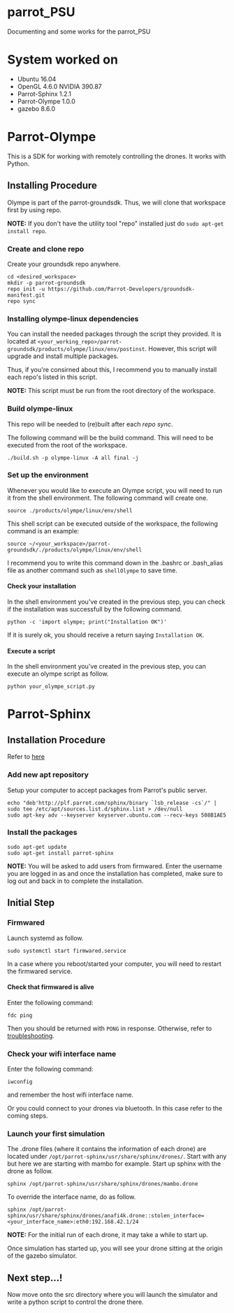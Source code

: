 # parrot_PSU
Documenting and some works for the parrot_PSU

# System worked on
* Ubuntu 16.04
* OpenGL 4.6.0 NVIDIA 390.87
* Parrot-Sphinx 1.2.1
* Parrot-Olympe 1.0.0
* gazebo 8.6.0

# Parrot-Olympe
This is a SDK for working with remotely controlling the drones. It works with Python.

## Installing Procedure
Olympe is part of the parrot-groundsdk. Thus, we will clone that workspace first by using repo.

__NOTE:__ If you don't have the utility tool "repo" installed just do `sudo apt-get install repo`.

### Create and clone repo
Create your groundsdk repo anywhere.
```
cd <desired_workspace>
mkdir -p parrot-groundsdk
repo init -u https://github.com/Parrot-Developers/groundsdk-manifest.git
repo sync
```

### Installing olympe-linux dependencies
You can install the needed packages through the script they provided. It is located at `<your_working_repo>/parrot-groundsdk/products/olympe/linux/env/postinst`. However, this script will upgrade and install multiple packages. 

Thus, if you're consirned about this, I recommend you to manually install each repo's listed in this script.

__NOTE:__ This script must be run from the root directory of the workspace. 

### Build olympe-linux
This repo will be needed to (re)built after each _repo sync_.

The following command will be the build command. This will need to be executed from the root of the workspace.

```
./build.sh -p olympe-linux -A all final -j
```

### Set up the environment
Whenever you would like to execute an Olympe script, you will need to run it from the shell environment. The following command will create one.
```
source ./products/olympe/linux/env/shell
```

This shell script can be executed outside of the workspace, the following command is an example:
```
source ~/<your_workspace>/parrot-groundsdk/./products/olympe/linux/env/shell
```
I recommend you to write this command down in the .bashrc or .bash_alias file as another command such as `shellOlympe` to save time.

#### Check your installation
In the shell environment you've created in the previous step, you can check if the installation was successfull by the following command.
```
python -c 'import olympe; print("Installation OK")'
```
If it is surely ok, you should receive a return saying `Installation OK`.

#### Execute a script
In the shell environment you've created in the previous step, you can execute an olympe script as follow.
```
python your_olympe_script.py
```

# Parrot-Sphinx
## Installation Procedure
Refer to [here](https://developer.parrot.com/docs/sphinx/installation.html)

### Add new apt repository
Setup your computer to accept packages from Parrot's public server.
```
echo "deb'http://plf.parrot.com/sphinx/binary `lsb_release -cs`/" | sudo tee /etc/apt/sources.list.d/sphinx.list > /dev/null
sudo apt-key adv --keyserver keyserver.ubuntu.com --recv-keys 508B1AE5
```

### Install the packages
```
sudo apt-get update
sudo apt-get install parrot-sphinx
```
__NOTE:__ You will be asked to add users from firmwared. Enter the username you are logged in as and once the installation has completed, make sure to log out and back in to complete the installation.

## Initial Step
### Firmwared
Launch systemd as follow.
```
sudo systemctl start firmwared.service
```

In a case where you reboot/started your computer, you will need to restart the firmwared service.

#### Check that firmwared is alive
Enter the following command:
```
fdc ping
```

Then you should be returned with `PONG` in response. Otherwise, refer to [troubleshooting](https://developer.parrot.com/docs/sphinx/troubleshooting.html).

### Check your wifi interface name
Enter the following command:
```
iwconfig
```
and remember the host wifi interface name.

Or you could connect to your drones via bluetooth. In this case refer to the coming steps.

### Launch your first simulation
The .drone files (where it contains the information of each drone) are located under `/opt/parrot-sphinx/usr/share/sphinx/drones/`. Start with any but here we are starting with mambo for example. Start up sphinx with the drone as follow.
```
sphinx /opt/parrot-sphinx/usr/share/sphinx/drones/mambo.drone
```

To override the interface name, do as follow.
```
sphinx /opt/parrot-sphinx/usr/share/sphinx/drones/anafi4k.drone::stolen_interface=<your_interface_name>:eth0:192.168.42.1/24
```

__NOTE:__ For the initial run of each drone, it may take a while to start up.

Once simulation has started up, you will see your drone sitting at the origin of the gazebo simulator.

## Next step...!
Now move onto the src directory where you will launch the simulator and write a python script to control the drone there.
